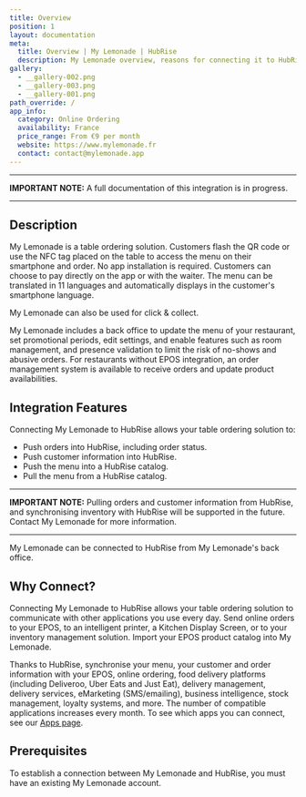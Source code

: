 ```yaml
---
title: Overview
position: 1
layout: documentation
meta:
  title: Overview | My Lemonade | HubRise
  description: My Lemonade overview, reasons for connecting it to HubRise and summary of integrated features. Synchronise data between your EPOS and your apps.
gallery:
  - __gallery-002.png
  - __gallery-003.png
  - __gallery-001.png
path_override: /
app_info:
  category: Online Ordering
  availability: France
  price_range: From €9 per month
  website: https://www.mylemonade.fr
  contact: contact@mylemonade.app
---
```


---

**IMPORTANT NOTE:** A full documentation of this integration is in progress.

---

## Description

My Lemonade is a table ordering solution. Customers flash the QR code or use the NFC tag placed on the table to access the menu on their smartphone and order. No app installation is required. Customers can choose to pay directly on the app or with the waiter. The menu can be translated in 11 languages and automatically displays in the customer's smartphone language.

My Lemonade can also be used for click & collect.

My Lemonade includes a back office to update the menu of your restaurant, set promotional periods, edit settings, and enable features such as room management, and presence validation to limit the risk of no-shows and abusive orders. For restaurants without EPOS integration, an order management system is available to receive orders and update product availabilities.

## Integration Features

Connecting My Lemonade to HubRise allows your table ordering solution to:

- Push orders into HubRise, including order status.
- Push customer information into HubRise.
- Push the menu into a HubRise catalog.
- Pull the menu from a HubRise catalog.

---

**IMPORTANT NOTE:** Pulling orders and customer information from HubRise, and synchronising inventory with HubRise will be supported in the future. Contact My Lemonade for more information.

---

My Lemonade can be connected to HubRise from My Lemonade's back office.

## Why Connect?

Connecting My Lemonade to HubRise allows your table ordering solution to communicate with other applications you use every day. Send online orders to your EPOS, to an intelligent printer, a Kitchen Display Screen, or to your inventory management solution. Import your EPOS product catalog into My Lemonade.

Thanks to HubRise, synchronise your menu, your customer and order information with your EPOS, online ordering, food delivery platforms (including Deliveroo, Uber Eats and Just Eat), delivery management, delivery services, eMarketing (SMS/emailing), business intelligence, stock management, loyalty systems, and more. The number of compatible applications increases every month. To see which apps you can connect, see our [Apps page](/apps).

## Prerequisites

To establish a connection between My Lemonade and HubRise, you must have an existing My Lemonade account.
